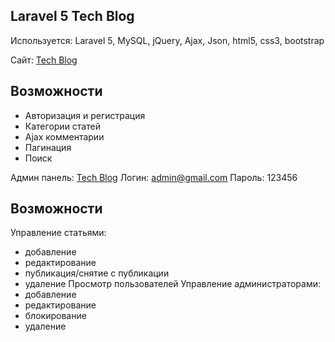 ## Laravel 5 Tech Blog ##

Используется: Laravel 5, MySQL, jQuery, Ajax, Json, html5, css3, bootstrap

Сайт: <a href="http://dhost.ml">Tech Blog</a>

## Возможности ##

* Авторизация и регистрация
* Категории статей
* Ajax комментарии
* Пагинация
* Поиск


Админ панель: <a href="http://dhost.ml/admin">Tech Blog</a>
Логин: admin@gmail.com
Пароль: 123456

## Возможности ##

Управление статьями:
* добавление
* редактирование
* публикация/снятие с публикации
* удаление
Просмотр пользователей
Управление администраторами:
* добавление
* редактирование
* блокирование
* удаление
